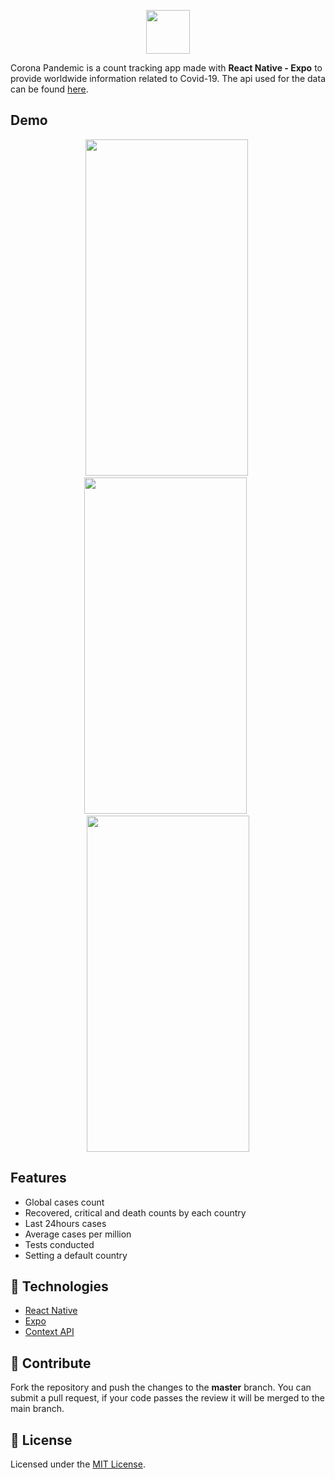 <p align="center">
  <img src="https://raw.githubusercontent.com/naeemqaswar/CoronaPandemic/master/assets/logo.png" height=70/>
</p>


Corona Pandemic is a count tracking app made with **React Native - Expo** to provide worldwide information related to Covid-19. The api used for the data can be found [here](https://corona.lmao.ninja/docs/).

## Demo

<div align="center">
<img src="https://raw.githubusercontent.com/naeemqaswar/CoronaPandemic/master/demo/screens/1-splash.jpg" width="260" height="538"/>&nbsp;<img src="https://raw.githubusercontent.com/naeemqaswar/CoronaPandemic/master/demo/screens/2-home.jpg" width="260" height="538"/>&nbsp;&nbsp;<img src="https://raw.githubusercontent.com/naeemqaswar/CoronaPandemic/master/demo/screens/3-change-region.jpg" width="260" height="538"/>
</div>

## Features

  - Global cases count
  - Recovered, critical and death counts by each country
  - Last 24hours cases
  - Average cases per million
  - Tests conducted
  - Setting a default country

## 🚀 Technologies

  - [React Native](https://reactnative.dev/)
  - [Expo](https://expo.io/)
  - [Context API](https://reactjs.org/docs/context.html)

## 🤝 Contribute

Fork the repository and push the changes to the **master** branch. You can submit a pull request, if your code passes the review it will be merged to the main branch.

## 📝 License

Licensed under the [MIT License](./LICENSE).